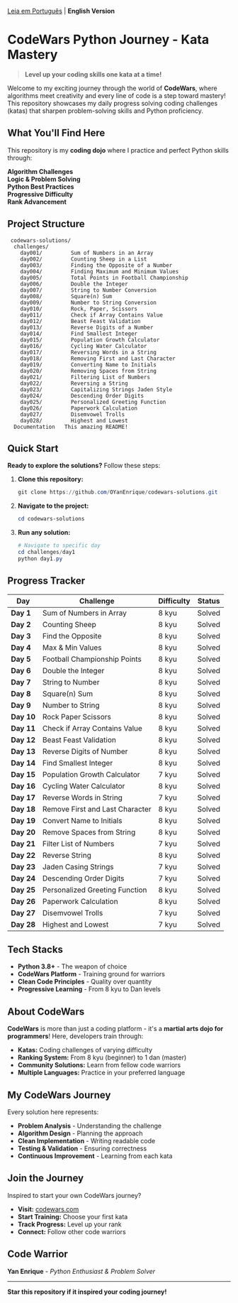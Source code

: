 ﻿ [Leia em Português](README.pt.md) |  **English Version**

#  CodeWars Python Journey - Kata Mastery

> **Level up your coding skills one kata at a time!** 

Welcome to my exciting journey through the world of **CodeWars**, where algorithms meet creativity and every line of code is a step toward mastery! This repository showcases my daily progress solving coding challenges (katas) that sharpen problem-solving skills and Python proficiency.

##  What You'll Find Here

This repository is my **coding dojo** where I practice and perfect Python skills through:

 **Algorithm Challenges**  
 **Logic & Problem Solving**  
 **Python Best Practices**  
 **Progressive Difficulty**  
 **Rank Advancement**  

##  Project Structure

```
 codewars-solutions/
  challenges/
    day001/         Sum of Numbers in an Array
    day002/         Counting Sheep in a List  
    day003/         Finding the Opposite of a Number
    day004/         Finding Maximum and Minimum Values
    day005/         Total Points in Football Championship
    day006/         Double the Integer
    day007/         String to Number Conversion
    day008/         Square(n) Sum
    day009/         Number to String Conversion
    day010/         Rock, Paper, Scissors
    day011/         Check if Array Contains Value
    day012/         Beast Feast Validation
    day013/         Reverse Digits of a Number
    day014/         Find Smallest Integer
    day015/         Population Growth Calculator
    day016/         Cycling Water Calculator
    day017/         Reversing Words in a String
    day018/         Removing First and Last Character
    day019/         Converting Name to Initials
    day020/         Removing Spaces from String
    day021/         Filtering List of Numbers
    day022/         Reversing a String
    day023/         Capitalizing Strings Jaden Style
    day024/         Descending Order Digits
    day025/         Personalized Greeting Function
    day026/         Paperwork Calculation
    day027/         Disemvowel Trolls
    day028/         Highest and Lowest
  Documentation   This amazing README!
```

##  Quick Start

**Ready to explore the solutions?** Follow these steps:

1. **Clone this repository:**
   ```powershell
   git clone https://github.com/OYanEnrique/codewars-solutions.git
   ```

2. **Navigate to the project:**
   ```powershell
   cd codewars-solutions
   ```

3. **Run any solution:**
   ```powershell
   # Navigate to specific day
   cd challenges/day1
   python day1.py
   ```

##  Progress Tracker

|  Day |  Challenge |  Difficulty |  Status |
|---------|-------------|---------------|-----------|
| **Day 1** | Sum of Numbers in Array | 8 kyu |  Solved |
| **Day 2** | Counting Sheep | 8 kyu |  Solved |
| **Day 3** | Find the Opposite | 8 kyu |  Solved |
| **Day 4** | Max & Min Values | 8 kyu |  Solved |
| **Day 5** | Football Championship Points | 8 kyu |  Solved |
| **Day 6** | Double the Integer | 8 kyu |  Solved |
| **Day 7** | String to Number | 8 kyu |  Solved |
| **Day 8** | Square(n) Sum | 8 kyu |  Solved |
| **Day 9** | Number to String | 8 kyu |  Solved |
| **Day 10** | Rock Paper Scissors | 8 kyu |  Solved |
| **Day 11** | Check if Array Contains Value | 8 kyu |  Solved |
| **Day 12** | Beast Feast Validation | 8 kyu |  Solved |
| **Day 13** | Reverse Digits of Number | 8 kyu |  Solved |
| **Day 14** | Find Smallest Integer | 8 kyu |  Solved |
| **Day 15** | Population Growth Calculator | 7 kyu |  Solved |
| **Day 16** | Cycling Water Calculator | 8 kyu |  Solved |
| **Day 17** | Reverse Words in String | 7 kyu |  Solved |
| **Day 18** | Remove First and Last Character | 8 kyu |  Solved |
| **Day 19** | Convert Name to Initials | 8 kyu |  Solved |
| **Day 20** | Remove Spaces from String | 8 kyu |  Solved |
| **Day 21** | Filter List of Numbers | 7 kyu |  Solved |
| **Day 22** | Reverse String | 8 kyu |  Solved |
| **Day 23** | Jaden Casing Strings | 7 kyu |  Solved |
| **Day 24** | Descending Order Digits | 7 kyu |  Solved |
| **Day 25** | Personalized Greeting Function | 8 kyu |  Solved |
| **Day 26** | Paperwork Calculation | 8 kyu |  Solved |
| **Day 27** | Disemvowel Trolls | 7 kyu |  Solved |
| **Day 28** | Highest and Lowest | 7 kyu |  Solved |

##  Tech Stacks

- **Python 3.8+** - The weapon of choice
- **CodeWars Platform** - Training ground for warriors
- **Clean Code Principles** - Quality over quantity
- **Progressive Learning** - From 8 kyu to Dan levels

##  About CodeWars

**CodeWars** is more than just a coding platform - it's a **martial arts dojo for programmers**! Here, developers train through:

- **Katas:** Coding challenges of varying difficulty
- **Ranking System:** From 8 kyu (beginner) to 1 dan (master)
- **Community Solutions:** Learn from fellow code warriors
- **Multiple Languages:** Practice in your preferred language

##  My CodeWars Journey

Every solution here represents:
- **Problem Analysis** - Understanding the challenge
- **Algorithm Design** - Planning the approach  
- **Clean Implementation** - Writing readable code
- **Testing & Validation** - Ensuring correctness
- **Continuous Improvement** - Learning from each kata

##  Join the Journey

Inspired to start your own CodeWars journey? 

-  **Visit:** [codewars.com](https://www.codewars.com)
-  **Start Training:** Choose your first kata
-  **Track Progress:** Level up your rank
-  **Connect:** Follow other code warriors

##  Code Warrior

**Yan Enrique** - *Python Enthusiast & Problem Solver*

---

 **Star this repository if it inspired your coding journey!** 

